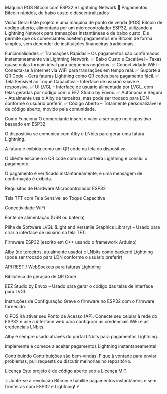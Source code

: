 Máquina POS Bitcoin com ESP32 e Lightning Network
🚀 Pagamentos Bitcoin rápidos, de baixo custo e descentralizados

Visão Geral
Este projeto é uma máquina de ponto de venda (POS) Bitcoin de código aberto, alimentada por um microcontrolador ESP32, utilizando a Lightning Network para transações instantâneas e de baixo custo. Ele permite que os comerciantes aceitem pagamentos em Bitcoin de forma simples, sem depender de instituições financeiras tradicionais.

Funcionalidades
✅ Transações Rápidas – Os pagamentos são confirmados instantaneamente via Lightning Network.
✅ Baixo Custo e Escalável – Taxas quase nulas tornam ideal para pequenos negócios.
✅ Conectividade WiFi – Conecta-se à internet via WiFi para transações em tempo real.
✅ Suporte a QR Code – Gera faturas Lightning como QR codes para pagamento fácil.
✅ Tela Sensível ao Toque Capacitiva – Interface de usuário suave e responsiva.
✅ UI LVGL – Interface de usuário alimentada por LVGL, com telas geradas por código com o EEZ Studio by Envox.
✅ Autônoma e Segura – Atualmente usa o Alby de terceiros, mas pode ser trocado para LDN conforme o usuário preferir.
✅ Código Aberto – Totalmente personalizável e de código aberto, movido pela comunidade.

Como Funciona
O comerciante insere o valor a ser pago no dispositivo baseado em ESP32.

O dispositivo se comunica com Alby e LNbits para gerar uma fatura Lightning.

A fatura é exibida como um QR code na tela do dispositivo.

O cliente escaneia o QR code com uma carteira Lightning e conclui o pagamento.

O pagamento é verificado instantaneamente, e uma mensagem de confirmação é exibida.

Requisitos de Hardware
Microcontrolador ESP32

Tela TFT com Tela Sensível ao Toque Capacitiva

Conectividade WiFi

Fonte de alimentação (USB ou bateria)

Pilha de Software
LVGL (Light and Versatile Graphics Library) – Usado para criar a interface de usuário na tela TFT.

Firmware ESP32 (escrito em C++ usando o framework Arduino)

Alby (de terceiros, atualmente usado) e LNbits como backend Lightning (pode ser trocado para LDN conforme o usuário preferir)

API REST / WebSockets para faturas Lightning

Biblioteca de geração de QR Code

EEZ Studio by Envox – Usado para gerar o código das telas de interface para LVGL.

Instruções de Configuração
Grave o firmware no ESP32 com o firmware fornecido.

O POS irá ativar seu Ponto de Acesso (AP). Conecte seu celular à rede do ESP32 e use a interface web para configurar as credenciais WiFi e as credenciais LNbits.

Alby é sempre usado através do portal LNbits para pagamentos Lightning.

Implemente e comece a aceitar pagamentos Lightning instantaneamente!

Contribuindo
Contribuições são bem-vindas! Fique à vontade para enviar problemas, pull requests ou discutir melhorias no repositório.

Licença
Este projeto é de código aberto sob a Licença MIT.

💡 Junte-se à revolução Bitcoin e habilite pagamentos instantâneos e sem fronteiras com ESP32 e Lightning! ⚡

